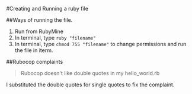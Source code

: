 #Creating and Running a ruby file

##Ways of running the file.

1) Run from RubyMine
2) In terminal, type `ruby "filename"` 
3) In terminal, type `chmod 755 "filename"` to change permissions and run the file in iterm.

##Rubocop complaints

>Rubocop doesn't like double quotes in my hello_world.rb

I substituted the double quotes for single quotes to fix the complaint.
